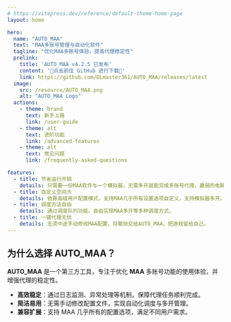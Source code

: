 ```yaml
---
# https://vitepress.dev/reference/default-theme-home-page
layout: home

hero:
  name: "AUTO_MAA"
  text: "MAA多账号管理与自动化软件"
  tagline: "优化MAA多账号体验，提高代理稳定性"
  prelink:
    title: 'AUTO_MAA v4.2.5 已发布'
    content: '🚀点击前往 GitHub 进行下载🚀'
    link: https://github.com/DLmaster361/AUTO_MAA/releases/latest
  image:
    src: /resource/AUTO_MAA.png
    alt: "AUTO_MAA Logo"
  actions:
    - theme: brand
      text: 新手上路
      link: /user-guide
    - theme: alt
      text: 进阶功能
      link: /advanced-features
    - theme: alt
      text: 常见问题
      link: /frequently-asked-questions

features:
  - title: 节省运行开销
    details: 只需要一份MAA软件与一个模拟器，无需多开就能完成多账号代理，羸弱的电脑也能代理日常。
  - title: 自定义空间大
    details: 依靠高级用户配置模式，支持MAA几乎所有设置选项自定义，支持模拟器多开。
  - title: 调度方法自由
    details: 通过调度队列功能，自由实现MAA多开等多种调度方式。
  - title: 一键代理无忧
    details: 无须中途手动修改MAA配置，将繁琐交给AUTO_MAA，把游戏留给自己。
---
```


## 为什么选择 AUTO_MAA？

**AUTO_MAA** 是一个第三方工具，专注于优化 **MAA** 多账号功能的使用体验，并增强代理的稳定性。

- **高效稳定**：通过日志监测、异常处理等机制，保障代理任务顺利完成。
- **简洁易用**：无需手动修改配置文件，实现自动化调度与多开管理。
- **兼容扩展**：支持 MAA 几乎所有的配置选项，满足不同用户需求。


